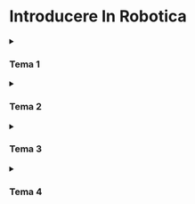 # Introducere In Robotica

<details>
  <summary><h3>Tema 1</h3></summary>

<br>
Proiectul de la tema 1 este un LED rgb ale cărui culori sunt controlate individual de 3 potențiometre.
Input-ul potențiometrelor este preluat de placa arduino, transformat intr-o valoare cuprinsa între 0 și 256 (range-ul de intensitate al LED-ului) și transmis către LED

Source code: https://github.com/WildCola/Robotica/blob/main/PotentiometruRGB/PotentiometruRGB.ino

Link către video: https://youtu.be/Gh3H4ZXLa54

![image](https://user-images.githubusercontent.com/79272874/199030891-c6258d9e-ff5f-4064-b904-d6325a5d90b4.png)
</details>

<details>
  <summary><h3>Tema 2</h3></summary>

<br>
Tema 2 a cerut construirea unui sistem de semafoare pentru masini si pietoni. Acesta are 4 stari:
<ol>
<li> Verde pentru masini, rosu pentru pietoni, fara sunet, se schimba doar dupa apasarea butonului
<li> Galben pentru masini, rosu pentru pietoni, fara sunet, incepe la 8 secunde dupa apasarea butonului si dureaza 3 secunde
<li> Rosu pentru masini, verde pentru pietoni, bazait la un interval constant, dureaza 8 secunde
<li> Rosu pentru masini, clipeste verde pentru pietoni, bazait la interval mai rapid, dureaza 4 secunde, apoi revine in starea 1
</ol>

Proiectul a fost realizat prin folosirea unui buton, care porneste un contor de timp in momentul apasarii cu ajutorul unei functii interrupt, apoi la momentele cheie de timp descrise mai sus, placa arduino trimete semnale LED-urilor si buzzer-ului pentru a le duce in starea corespunzatoare intervalului de timp.
  
Source code: https://github.com/WildCola/Robotica/blob/main/crosswalk/crosswalk.ino

Link către video: https://www.youtube.com/shorts/QCxIFdsp5OE

![image](https://user-images.githubusercontent.com/79272874/199129636-cfa44ddb-e8ab-4500-9569-8cc49e441189.png)
  
</details>

<details>
  <summary><h3>Tema 3</h3></summary>

<br>
Tema 3 - Desenezi pe un seven segment display cu ajutorul unui joystick. Are 2 stadii:
<ol>
<li> Poti folosi joystick-ul pentru a naviga segmentele display-ului. Segmentul selectat se aprinde si stinge intermitent. O apasare scurta a butonului de pe joystick trece in stadiul 2. O apasare lunga reseteaza display-ul si te muta pe DP.
<li> Segmentul selectat ramane in starea (stins sau aprins) in care se afla la apasarea butonului. Axa X a joystick-ului stinge sau aprinde segmentul. Apasarea butonului salveaza starea curenta a segmentului si trece inapoi in stadiul 1.
</ol>

Pentru navigarea display-ului am folosit o matrice de vecini (fiecare segment are 4 vecini, cate unul pentru fiecare directie a joystick-ului).
Pentru a diferentia intre apasarea scurta si cea lunga a butonului am folosit un cronomentru care porneste la apasarea butonului. Daca butonul este ridicat in mai putin de o secunde programul inregistreaza o apasare scurta si trece in stadiul 2, daca butonul este apasat pentru mai mult de o secunda display-ul va fi resetat.

Source code: https://github.com/WildCola/Robotica/blob/main/joystick/joystick.ino

Link catre video: https://youtube.com/shorts/hWmcDOIERwg

![image](https://user-images.githubusercontent.com/79272874/200663000-821bd8a3-1da8-457c-b45a-4801c569c4ea.png)
  
</details>

<details>
  <summary><h3>Tema 4</h3></summary>
  
<br>
Tema 4 - Joystick cu care reglezi cifrele unui 4 Digit Display. Programul are 2 stari:
<ol>
<li> Folosesti axa Y a joystick-ului pentru a naviga cele patru pozitii ale display-ului, cifra selectata este indicata prin clipirea segmentului DP. O apasare scurta de buton de duce in starea 2, o apasare lunga reseteaza toate cifrele la 0 si te muta pe pozitia cea mai din dreapta.
<li> Folosesti axa X pentru a creste sau a scadea cifra de pe segmentul selectat inaintea intrarii in starea 2. Apasarea butonului salveaza cifra modificata si te duce inapoi in starea 1.
</ol>

Pentru navigarea pozitilor display-ului am folosit o variabila ce retine display-ul curent selectat, aceasta variabila creste sau scade cu miscarea axei Y a joystick-ului. Pentru schimbarea cifrei am folosit un array de 4 elemente, in care maream sau scadeam valoarea elementului corespunzator pozitiei selectate pe display cu miscarea axei X a joystick-ului. 
Pentru a diferentia intre apasarea scurta si cea lunga a butonului am folosit un cronomentru care porneste la apasarea butonului. Daca butonul este ridicat in mai putin de o secunde programul inregistreaza o apasare scurta si trece in stadiul 2, daca butonul este apasat pentru mai mult de o secunda display-ul va fi resetat.

Source code: https://github.com/WildCola/Robotica/blob/main/4digit/4digit.ino

Link catre video: https://youtube.com/shorts/pcH-yyNJsJI

![image](https://user-images.githubusercontent.com/79272874/202056975-73ac43b4-55e4-4e66-a824-88118d336c76.png)
  
</details>


